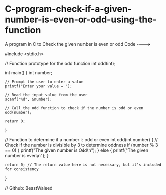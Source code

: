 # C-program-check-if-a-given-number-is-even-or-odd-using-the-function
A program in C to Check the given number is even or odd
Code ---->

#include <stdio.h>

// Function prototype for the odd function
int odd(int);

int main() {
    int number;

    // Prompt the user to enter a value
    printf("Enter your value = ");

    // Read the input value from the user
    scanf("%d", &number);

    // Call the odd function to check if the number is odd or even
    odd(number);

    return 0;
}

// Function to determine if a number is odd or even
int odd(int number) {
    // Check if the number is divisible by 3 to determine oddness
    if (number % 3 == 0) {
        printf("The given number is Odd\n");
    } else {
        printf("The given number is even\n");
    }

    return 0; // The return value here is not necessary, but it's included for consistency
}

// Github: BeastWaleed
